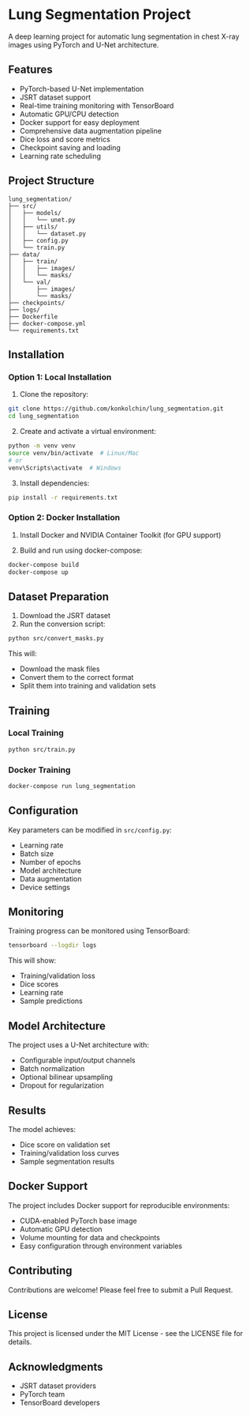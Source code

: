 # Lung Segmentation Project

A deep learning project for automatic lung segmentation in chest X-ray images using PyTorch and U-Net architecture.

## Features

- PyTorch-based U-Net implementation
- JSRT dataset support
- Real-time training monitoring with TensorBoard
- Automatic GPU/CPU detection
- Docker support for easy deployment
- Comprehensive data augmentation pipeline
- Dice loss and score metrics
- Checkpoint saving and loading
- Learning rate scheduling

## Project Structure

```
lung_segmentation/
├── src/
│   ├── models/
│   │   └── unet.py
│   ├── utils/
│   │   └── dataset.py
│   ├── config.py
│   └── train.py
├── data/
│   ├── train/
│   │   ├── images/
│   │   └── masks/
│   └── val/
│       ├── images/
│       └── masks/
├── checkpoints/
├── logs/
├── Dockerfile
├── docker-compose.yml
└── requirements.txt
```

## Installation

### Option 1: Local Installation

1. Clone the repository:
```bash
git clone https://github.com/konkolchin/lung_segmentation.git
cd lung_segmentation
```

2. Create and activate a virtual environment:
```bash
python -m venv venv
source venv/bin/activate  # Linux/Mac
# or
venv\Scripts\activate  # Windows
```

3. Install dependencies:
```bash
pip install -r requirements.txt
```

### Option 2: Docker Installation

1. Install Docker and NVIDIA Container Toolkit (for GPU support)

2. Build and run using docker-compose:
```bash
docker-compose build
docker-compose up
```

## Dataset Preparation

1. Download the JSRT dataset
2. Run the conversion script:
```bash
python src/convert_masks.py
```

This will:
- Download the mask files
- Convert them to the correct format
- Split them into training and validation sets

## Training

### Local Training

```bash
python src/train.py
```

### Docker Training

```bash
docker-compose run lung_segmentation
```

## Configuration

Key parameters can be modified in `src/config.py`:

- Learning rate
- Batch size
- Number of epochs
- Model architecture
- Data augmentation
- Device settings

## Monitoring

Training progress can be monitored using TensorBoard:

```bash
tensorboard --logdir logs
```

This will show:
- Training/validation loss
- Dice scores
- Learning rate
- Sample predictions

## Model Architecture

The project uses a U-Net architecture with:
- Configurable input/output channels
- Batch normalization
- Optional bilinear upsampling
- Dropout for regularization

## Results

The model achieves:
- Dice score on validation set
- Training/validation loss curves
- Sample segmentation results

## Docker Support

The project includes Docker support for reproducible environments:
- CUDA-enabled PyTorch base image
- Automatic GPU detection
- Volume mounting for data and checkpoints
- Easy configuration through environment variables

## Contributing

Contributions are welcome! Please feel free to submit a Pull Request.

## License

This project is licensed under the MIT License - see the LICENSE file for details.

## Acknowledgments

- JSRT dataset providers
- PyTorch team
- TensorBoard developers 